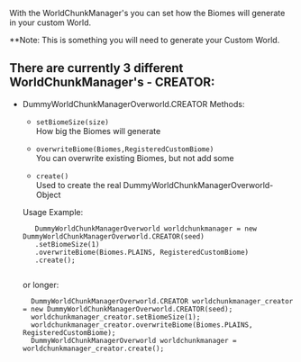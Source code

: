 With the WorldChunkManager's you can set how the Biomes will generate in your custom World.

**Note: This is something you will need to generate your Custom World.

## There are currently 3 different WorldChunkManager's - CREATOR:
  - DummyWorldChunkManagerOverworld.CREATOR
    Methods:
      - ``` setBiomeSize(size) ```<br>
        How big the Biomes will generate
        
      - ``` overwriteBiome(Biomes,RegisteredCustomBiome) ``` <br>
        You can overwrite existing Biomes, but not add some
        
      - ``` create() ``` <br>
        Used to create the real DummyWorldChunkManagerOverworld-Object <br>
        
     Usage Example:
     ```
    	DummyWorldChunkManagerOverworld worldchunkmanager = new DummyWorldChunkManagerOverworld.CREATOR(seed)
		.setBiomeSize(1)
		.overwriteBiome(Biomes.PLAINS, RegisteredCustomBiome)
		.create();
          
      ```
      or longer:
      ```
    	DummyWorldChunkManagerOverworld.CREATOR worldchunkmanager_creator = new DummyWorldChunkManagerOverworld.CREATOR(seed);
		worldchunkmanager_creator.setBiomeSize(1);
		worldchunkmanager_creator.overwriteBiome(Biomes.PLAINS, RegisteredCustomBiome);
		DummyWorldChunkManagerOverworld worldchunkmanager = worldchunkmanager_creator.create();
          
      ```
